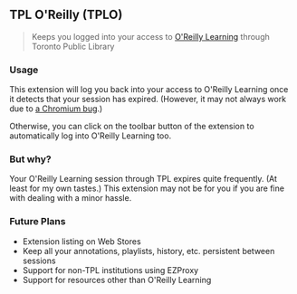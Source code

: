 ## TPL O'Reilly (TPLO)

> Keeps you logged into your access to [O'Reilly Learning](https://www.torontopubliclibrary.ca/detail.jsp?Entt=RDMEDB0099&R=EDB0099) through Toronto Public Library

### Usage

This extension will log you back into your access to O'Reilly Learning once it detects that your session has expired.
(However, it may not always work due to [a Chromium bug](https://bugs.chromium.org/p/chromium/issues/detail?id=1024211).)

Otherwise, you can click on the toolbar button of the extension to automatically log into O'Reilly Learning too.

### But why?
Your O'Reilly Learning session through TPL expires quite frequently. (At least for my own tastes.)
This extension may not be for you if you are fine with dealing with a minor hassle.

### Future Plans

- Extension listing on Web Stores
- Keep all your annotations, playlists, history, etc. persistent between sessions
- Support for non-TPL institutions using EZProxy
- Support for resources other than O'Reilly Learning